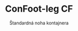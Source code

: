 ---
title: "ConFoot-leg CF"
subtitle: "Štandardná noha kontajnera"
mainImage: "/images/products/confoot-leg-cf-main.jpg"
gallery:
  - "/images/products/confoot-leg-cf-1.jpg"
  - "/images/products/confoot-leg-cf-2.jpg"
  - "/images/products/confoot-leg-cf-3.jpg"
shortDescription: "ConFoot-leg CF je naším štandardným riešením pre nohy kontajnerov, ideálnym pre bežné operácie manipulácie s kontajnermi."
technicalDescription: "ConFoot-leg CF disponuje robustným dizajnom optimalizovaným pre štandardné nákladné kontajnery, s naším patentovaným systémom uchytenia pre rýchle nasadenie."
videoID: "C2KwnEb-npU"
specifications:
  - name: "Hmotnosť"
    value: "24 kg"
  - name: "Nosnosť"
    value: "34 tons"
  - name: "Rozmery"
    value: "45 × 30 × 25 cm"
  - name: "Materiál"
    value: "Oceľ vysokej kvality"
  - name: "Rozsah výšky"
    value: "1,043 mm až 1,448 mm"
price: "3.600 EUR"
priceVAT: "4.356 EUR"
pricingNotes: "Hromadné ceny sú k dispozícii pre prevádzkovateľov flotily. Kontaktujte nás pre podrobnosti."
buyLink: "/contact"
howToUse: |
  1. Pripojte CF nohu na odliatok rohu kontajnera
  2. Zabezpečte uzamykací mechanizmus
  3. Opakujte pre všetky potrebné rohy
  4. Skontrolujte stabilitu pred pokračovaním operácií
benefits:
  - title: "Prevádzková efektívnosť"
    description: "Urychľuje procesy manipulácie s kontajnermi, čím znižuje časy nakladania a vykládania"
  - title: "Znížená potreba vybavenia"
    description: "Znižuje závislosť od žeriavov a zdvíhacích zariadení, čím znižuje prevádzkové náklady"
  - title: "Prispôsobiteľnosť"
    description: "Funguje v rôznych operačných prostrediach, od prístavov po sklady"
  - title: "Trvácnosť"
    description: "Navrhnutý tak, aby odolal náročnej priemyselnej prevádzke s minimálnou údržbou"
  - title: "Vplyv na životné prostredie"
    description: "Znižuje emisie oxidu uhličitého odstránením potreby ťažkých strojov a zariadení s vysokou spotrebou paliva"
  - title: "Zvýšenie bezpečnosti"
    description: "Stabilizuje kontajnery počas manipulácie, čím znižuje riziko nehôd a poškodenia nákladu"
articleContent: |
  ## Čo je ConFoot-leg CF?

  ConFoot-leg CF je moderný a ľahký systém navrhnutý tak, aby uľahčil a zefektívnil manipuláciu s kontajnermi. Tieto nohy kontajnerov poskytujú prenosnú a jednoduchú alternatívu k použitiu ťažkej techniky pri nakladaní a vykladaní štandardných lodných kontajnerov. Táto technológia je navrhnutá pre obsluhu jednou osobou, čím ponúka nákladovo efektívne a flexibilné riešenie pre rôzne odvetvia.

  ## Ako to funguje

  ConFoot-leg CF odstraňuje potrebu žeriavov, vysokozdvižných vozíkov alebo iného veľkého vybavenia počas manipulácie s kontajnermi. Jeho dizajn umožňuje firmám znížiť prevádzkové náklady, ušetriť čas a zvýšiť flexibilitu logistiky. Zjednodušením manipulácie a prepravy tovaru zvyšuje spoľahlivosť a efektívnosť globálneho dodávateľského reťazca.

  ## Ako funguje ConFoot-leg CF

  ### Základný mechanizmus

  ConFoot-leg CF využíva jednoduchý, no účinný dizajn. Nohy sa pevne pripevňujú k rohom štandardných lodných kontajnerov pomocou silného upínacieho systému, ktorý zaručuje stabilitu. Vyrobené z ľahkých, ale odolných materiálov, každá noha váži len 24 kg, čo uľahčuje manipuláciu jednou osobou. Proces uchytenia je efektívny, umožňujúc rýchlu inštaláciu bez potreby špeciálnych nástrojov alebo ťažkej techniky. Po inštalácii vytvárajú nohy stabilnú platformu pre nakladanie, vykladanie alebo dočasné uskladnenie kontajnerov.

  Výšku nôh je možné nastavovať od 1,043 mm do 1,448 mm. Tento nastaviteľný rozsah podporuje rôzne prevádzkové požiadavky a zabezpečuje, že systém funguje s rôznymi veľkosťami kontajnerov a v rôznych prostrediach. Táto všestrannosť uľahčuje manipuláciu s kontajnermi v rôznych logistických nastaveniach, vrátane prístavov a skladov.

  ### Výhody mechanizmu

  1. Znižuje závislosť od ťažkej techniky: ConFoot-leg CF odstraňuje potrebu žeriavov alebo vysokozdvižných vozíkov, čím znižuje prevádzkové náklady a znižuje vplyv na životné prostredie.
  2. Zvýšenie bezpečnosti: Systém stabilizuje kontajnery počas manipulácie, čím znižuje pravdepodobnosť nehôd alebo poškodenia.
  3. Zvyšuje efektívnosť: Vďaka ľahkému dizajnu a jednoduchej inštalácii môžu operácie prebiehať rýchlejšie, aj v oblastiach s obmedzenou infraštruktúrou.
  4. Zvyšuje prenosnosť: Nohy sa ľahko prenášajú a môžu byť použité na vzdialených miestach, čo ich robí vhodnými pre rôzne odvetvia a aplikácie.

  ## Aplikácie ConFoot-leg CF

  ### Kde sa ConFoot-leg CF používa
  ConFoot-leg CF výrazne zlepšuje operácie v oblasti logistiky a dopravy, meniac spôsob, akým sa manipulácia s kontajnermi uskutočňuje. Jeho ľahký, prenosný dizajn umožňuje nakladanie, vykladanie a premiestňovanie kontajnerov bez potreby žeriavov alebo vysokozdvižných vozíkov. To je obzvlášť užitočné vo vzdialených oblastiach alebo na miestach, kde nie je k dispozícii ťažká technika, čím sa zjednodušujú procesy a znižujú náklady. Zároveň pomáha prístavom, skladom a distribučným centrom fungovať efektívnejšie znižovaním času a pracovných síl potrebných na manipuláciu s kontajnermi.

  ### Malé miesta, kde nie je možné použiť žeriavy
  ConFoot-leg CF je praktickou voľbou pre malé miesta, kde nie je možné použiť žeriavy, napríklad prístavy, sklady a distribučné centrá. Poskytuje spoľahlivé a nákladovo efektívne riešenie pre manipuláciu s kontajnermi v týchto prostrediach, čo ho robí ideálnou voľbou pre podniky, ktoré potrebujú prepravovať a uskladňovať tovar vo vzdialených lokalitách.

  ### Modulárna výstavba a skladovanie zariadení
  ConFoot-leg CF je praktickou voľbou pre modulárne stavebné projekty, ktoré ponúkajú spoľahlivé riešenia pre dočasné nastavenia. Stavebné tímy ho využívajú na bezpečné a efektívne uskladnenie a prepravu nástrojov, strojov a prefabrikovaných materiálov. Jeho prenosnosť a jednoduchosť ho robia ideálnym pre stavebné miesta, ktoré vyžadujú rýchle zostavenie a rozobranie. Okrem toho zabezpečuje bezpečné uskladnenie zariadení používaných v modulárnych zdravotníckych zariadeniach, čo umožňuje rýchle nasadenie v rôznych prostrediach.

  Adaptabilný a efektívny dizajn ConFoot-leg CF z neho robí vyhľadávanú voľbu v rôznych odvetviach, zlepšujúc pracovné postupy a maximalizujúc využitie zdrojov.

  ### Výhody a obmedzenia

  #### Výhody

  ConFoot-leg CF poskytuje niekoľko významných výhod pri manipulácii s kontajnermi. Jeho ľahký dizajn, kde každá noha váži len 24 kg, uľahčuje jeho prepravu a inštaláciu. Každá noha dokáže uniesť až 30 ton, čím poskytuje silnú stabilitu, ktorá vyhovuje rôznym logistickým operáciám. Nastaviteľný rozsah výšky (1,043 mm – 1,448 mm) umožňuje uspokojiť rôzne potreby kontajnerov, čo zvyšuje jeho všestrannosť. Jeho prenosný charakter znižuje potrebu ťažkej techniky, ako sú žeriavy alebo vysokozdvižné vozíky, čo vedie k značným úsporám nákladov a zlepšenej prevádzkovej efektívnosti. Okrem toho jeho ekologický dizajn znižuje emisie oxidu uhličitého, čo je v súlade s úsilím o udržateľnosť.

  #### Obmedzenia

  Napriek svojim výhodám má ConFoot-leg CF určité nevýhody. Je kompatibilný iba s konkrétnymi typmi kontajnerov, čo môže obmedziť jeho použitie v niektorých logistických scenároch. Okrem toho, aj keď je manuálny proces inštalácie jednoduchý, nemusí sa dobre integrovať do vysoko automatizovaných pracovných tokov, čo môže vytvárať potenciálne výzvy pre operácie, ktoré sa silno spoliehajú na mechanizáciu. Tieto faktory by mali byť starostlivo zvážené pri plánovaní použitia ConFoot-leg CF v zložitých systémoch dodávateľského reťazca.

  ## Budúce vývojové smerovania

  ### Súčasný výskum
  Výskumníci pracujú na zlepšení štrukturálnych schopností ConFoot-leg CF. Ich cieľom je zvýšiť jeho nosnosť nad súčasný limit 30 ton, aby zvládal aj ťažšie nákladné kontajnery. Úsilie sa tiež zameriava na optimalizáciu zloženia materiálov tak, aby bol produkt odolnejší, pričom zostáva ľahký a prenosný. Okrem toho sa vyvíjajú možnosti prispôsobenia pre uspokojenie špecifických potrieb odvetvia, napríklad na manipuláciu s kontajnermi s unikátnymi rozmermi alebo špecializovanými typmi nákladu.

  ### Perspektívne inovácie
  Budúce vývojové smerovania pre ConFoot-leg CF zahŕňajú pridanie technológie IoT (Internet vecí), ktorá umožní monitorovanie stability a polohy kontajnera v reálnom čase. Táto funkcia by umožnila operátorom diaľkovo sledovať stav kontajnera, čím by sa zvýšila bezpečnosť a efektívnosť. Ďalšou plánovanou inováciou je automatizácia, ktorá zahŕňa navrhovanie samo-nastavovacích nôh, ktoré sa môžu automaticky prispôsobiť a stabilizovať kontajnery. To by znížilo potrebu manuálnych úprav. Tieto pokroky majú za cieľ minimalizovať prestoje a zjednodušiť logistické procesy.

  Tieto technologické aktualizácie pomôžu ConFoot-leg CF udržať si vedúcu pozíciu v oblasti manipulácie s kontajnermi. Nastavujú nové štandardy pre efektívnosť a inovácie v logistickom priemysle.
---